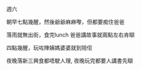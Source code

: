 週六

朝早七點幾醒，然後爺爺麻麻嚟，但都要痴住爸爸

落雨就無出街，食完lunch 爸爸講故事就兩點左右肯瞓

四點幾醒，玩咗陣姨媽婆婆就到陪佢

夜晚落新三興食都唔駛人理, 夜晚玩完都要人講書先瞓
